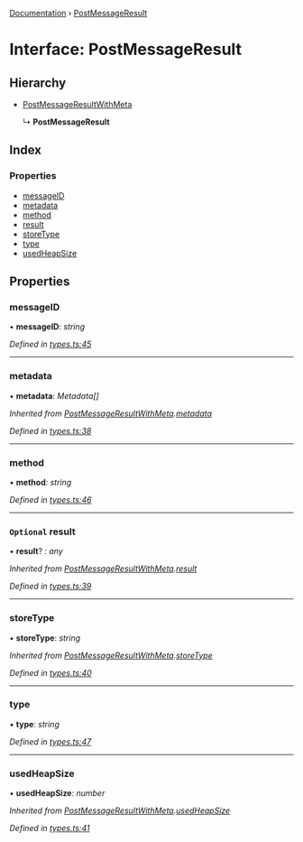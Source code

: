 [Documentation](../README.md) › [PostMessageResult](postmessageresult.md)

# Interface: PostMessageResult

## Hierarchy

* [PostMessageResultWithMeta](postmessageresultwithmeta.md)

  ↳ **PostMessageResult**

## Index

### Properties

* [messageID](postmessageresult.md#messageid)
* [metadata](postmessageresult.md#metadata)
* [method](postmessageresult.md#method)
* [result](postmessageresult.md#optional-result)
* [storeType](postmessageresult.md#storetype)
* [type](postmessageresult.md#type)
* [usedHeapSize](postmessageresult.md#usedheapsize)

## Properties

###  messageID

• **messageID**: *string*

*Defined in [types.ts:45](https://github.com/badbatch/cachemap/blob/141407d/packages/core-worker/src/types.ts#L45)*

___

###  metadata

• **metadata**: *Metadata[]*

*Inherited from [PostMessageResultWithMeta](postmessageresultwithmeta.md).[metadata](postmessageresultwithmeta.md#metadata)*

*Defined in [types.ts:38](https://github.com/badbatch/cachemap/blob/141407d/packages/core-worker/src/types.ts#L38)*

___

###  method

• **method**: *string*

*Defined in [types.ts:46](https://github.com/badbatch/cachemap/blob/141407d/packages/core-worker/src/types.ts#L46)*

___

### `Optional` result

• **result**? : *any*

*Inherited from [PostMessageResultWithMeta](postmessageresultwithmeta.md).[result](postmessageresultwithmeta.md#optional-result)*

*Defined in [types.ts:39](https://github.com/badbatch/cachemap/blob/141407d/packages/core-worker/src/types.ts#L39)*

___

###  storeType

• **storeType**: *string*

*Inherited from [PostMessageResultWithMeta](postmessageresultwithmeta.md).[storeType](postmessageresultwithmeta.md#storetype)*

*Defined in [types.ts:40](https://github.com/badbatch/cachemap/blob/141407d/packages/core-worker/src/types.ts#L40)*

___

###  type

• **type**: *string*

*Defined in [types.ts:47](https://github.com/badbatch/cachemap/blob/141407d/packages/core-worker/src/types.ts#L47)*

___

###  usedHeapSize

• **usedHeapSize**: *number*

*Inherited from [PostMessageResultWithMeta](postmessageresultwithmeta.md).[usedHeapSize](postmessageresultwithmeta.md#usedheapsize)*

*Defined in [types.ts:41](https://github.com/badbatch/cachemap/blob/141407d/packages/core-worker/src/types.ts#L41)*
